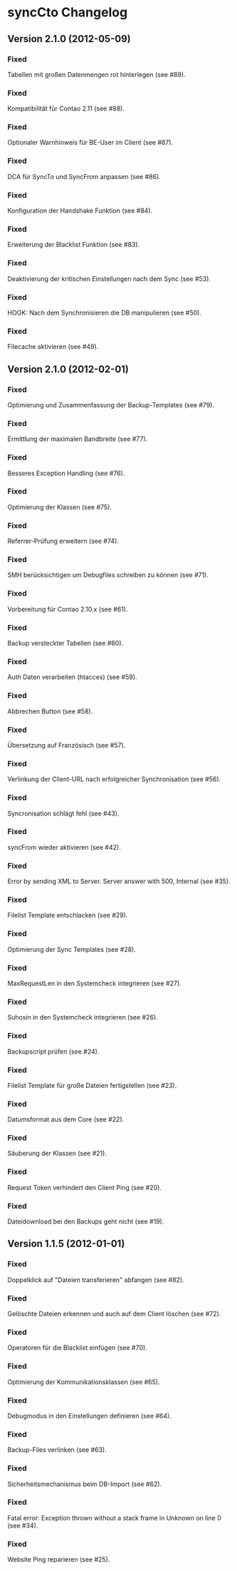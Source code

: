syncCto Changelog
=================

Version 2.1.0 (2012-05-09)
--------------------------

### Fixed
Tabellen mit großen Datenmengen rot hinterlegen (see #89).

### Fixed
Kompatibilität für Contao 2.11 (see #88).

### Fixed
Optionaler Warnhinweis für BE-User im Client (see #87).

### Fixed
DCA für SyncTo und SyncFrom anpassen (see #86).

### Fixed
Konfiguration der Handshake Funktion (see #84).

### Fixed
Erweiterung der Blacklist Funktion (see #83).

### Fixed
Deaktivierung der kritischen Einstellungen nach dem Sync (see #53).

### Fixed
HOOK: Nach dem Synchronisieren die DB manipulieren (see #50).

### Fixed
Filecache aktivieren (see #49).


Version 2.1.0 (2012-02-01)
--------------------------

### Fixed
Optimierung und Zusammenfassung der Backup-Templates (see #79).

### Fixed
Ermittlung der maximalen Bandbreite (see #77).

### Fixed
Besseres Exception Handling (see #76).

### Fixed
Optimierung der Klassen (see #75).

### Fixed
Referrer-Prüfung erweitern (see #74).

### Fixed
SMH berücksichtigen um Debugfiles schreiben zu können (see #71).

### Fixed
Vorbereitung für Contao 2.10.x (see #61).

### Fixed
Backup versteckter Tabellen (see #60).

### Fixed
Auth Daten verarbeiten (htacces) (see #59).

### Fixed
Abbrechen Button (see #58).

### Fixed
Übersetzung auf Französisch (see #57).

### Fixed
Verlinkung der Client-URL nach erfolgreicher Synchronisation (see #56).

### Fixed
Syncronisation schlägt fehl (see #43).

### Fixed
syncFrom wieder aktivieren (see #42).

### Fixed
Error by sending XML to Server. Server answer with 500, Internal (see #35).

### Fixed
Filelist Template entschlacken (see #29).

### Fixed
Optimierung der Sync Templates (see #28).

### Fixed
MaxRequestLen in den Systemcheck integrieren (see #27).

### Fixed
Suhosin in den Systemcheck integrieren (see #26).

### Fixed
Backupscript prüfen (see #24).

### Fixed
Filelist Template für große Dateien fertigstellen (see #23).

### Fixed
Datumsformat aus dem Core (see #22).

### Fixed
Säuberung der Klassen (see #21).

### Fixed
Request Token verhindert den Client Ping (see #20).

### Fixed
Dateidownload bei den Backups geht nicht (see #19).


Version 1.1.5 (2012-01-01)
--------------------------

### Fixed
Doppelklick auf "Dateien transferieren" abfangen (see #82).

### Fixed
Gelöschte Dateien erkennen und auch auf dem Client löschen (see #72).

### Fixed
Operatoren für die Blacklist einfügen (see #70).

### Fixed
Optimierung der Kommunikationsklassen (see #65).

### Fixed
Debugmodus in den Einstellungen definieren (see #64).

### Fixed
Backup-Files verlinken (see #63).

### Fixed
Sicherheitsmechanismus beim DB-Import (see #62).

### Fixed
Fatal error: Exception thrown without a stack frame in Unknown on line 0 (see #34).

### Fixed
Website Ping reparieren (see #25).